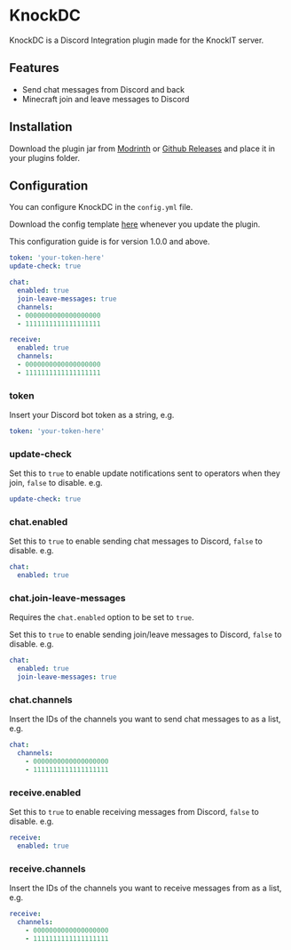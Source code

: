 # KnockDC
KnockDC is a Discord Integration plugin made for the KnockIT server.

## Features
* Send chat messages from Discord and back
* Minecraft join and leave messages to Discord

## Installation
Download the plugin jar from [Modrinth](https://modrinth.com/plugin/knockdc/versions) or [Github Releases](https://github.com/KnockIT-MC/KnockDC/releases) and place it in your plugins folder.

## Configuration
You can configure KnockDC in the `config.yml` file.

Download the config template [here](https://knockit-mc.github.io/KnockDC) whenever you update the plugin.

This configuration guide is for version 1.0.0 and above.
```yaml
token: 'your-token-here'
update-check: true

chat:
  enabled: true
  join-leave-messages: true
  channels:
  - 0000000000000000000
  - 1111111111111111111

receive:
  enabled: true
  channels:
  - 0000000000000000000
  - 1111111111111111111
```

### token
Insert your Discord bot token as a string, e.g.
```yaml
token: 'your-token-here'
```

### update-check
Set this to `true` to enable update notifications sent to operators when they join, `false` to disable. e.g.
```yaml
update-check: true
```

### chat.enabled
Set this to `true` to enable sending chat messages to Discord, `false` to disable. e.g.
```yaml
chat:
  enabled: true
```

### chat.join-leave-messages
Requires the `chat.enabled` option to be set to `true`.

Set this to `true` to enable sending join/leave messages to Discord, `false` to disable. e.g.
```yaml
chat:
  enabled: true
  join-leave-messages: true
```

### chat.channels
Insert the IDs of the channels you want to send chat messages to as a list, e.g. 
```yaml
chat:
  channels:
    - 0000000000000000000
    - 1111111111111111111
```

### receive.enabled
Set this to `true` to enable receiving messages from Discord, `false` to disable. e.g.
```yaml
receive:
  enabled: true
```


### receive.channels
Insert the IDs of the channels you want to receive messages from as a list, e.g. 
```yaml
receive:
  channels:
    - 0000000000000000000
    - 1111111111111111111
```